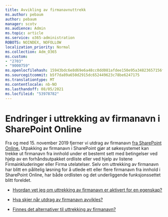 ```yaml
---
title: Avvikling av firmanavnuttrekk
ms.author: pebaum
author: pebaum
manager: scotv
ms.audience: Admin
ms.topic: article
ms.service: o365-administration
ROBOTS: NOINDEX, NOFOLLOW
localization_priority: Normal
ms.collection: Adm_O365
ms.custom:
- "2703"
- "9000759"
ms.openlocfilehash: 15943bdc6e8d69e6a48cc0dd081afdee150e95a34823657156fd9abe111824d5
ms.sourcegitcommit: b5f7da89a650d2915dc652449623c78be6247175
ms.translationtype: MT
ms.contentlocale: nb-NO
ms.lasthandoff: 08/05/2021
ms.locfileid: "53978782"
---
```

# <a name="changes-to-company-name-extraction-in-sharepoint-online"></a>Endringer i uttrekking av firmanavn i SharePoint Online

Fra og med 15. november 2019 fjerner vi utdrag av firmanavn [fra SharePoint Online.](https://docs.microsoft.com/sharepoint/changes-to-company-name-extraction-in-sharepoint-online) Utpakking av firmanavn i SharePoint gjør at søkesystemet kan trekke ut firmanavn fra innhold under et bestemt sett med betingelser ved hjelp av en forhåndsutpakket ordliste eller ved hjelp av listene Firmainkluderinger eller Firma utelatelser. Selv om uttrekking av firmanavn har blitt en pålitelig løsning for å utlede ett eller flere firmanavn fra innhold i SharePoint Online, har både ordlisten og det underliggende funksjonssettet blitt foreldet.

- [Hvordan vet jeg om uttrekking av firmanavn er aktivert for en egenskap?](https://docs.microsoft.com/sharepoint/changes-to-company-name-extraction-in-sharepoint-online#how-do-i-know-if-company-name-extraction-is-enabled-for-a-property)

- [Hva skjer når utdrag av firmanavn avvikles?](https://docs.microsoft.com/sharepoint/changes-to-company-name-extraction-in-sharepoint-online#what-happens-when-company-name-extraction-is-deprecated) 

- [Finnes det alternativer til uttrekking av firmanavn?](https://docs.microsoft.com/sharepoint/changes-to-company-name-extraction-in-sharepoint-online#are-there-alternatives-to-company-name-extraction) 